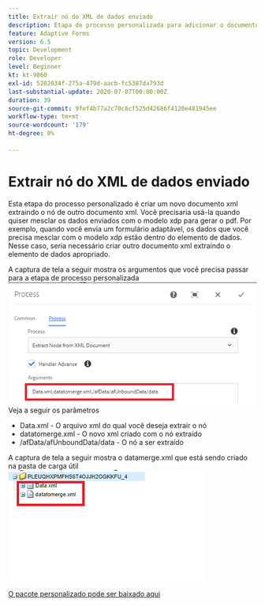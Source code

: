 ```yaml
---
title: Extrair nó do XML de dados enviado
description: Etapa de processo personalizada para adicionar o documento de gravação localizado na pasta de carga útil ao sistema de arquivos
feature: Adaptive Forms
version: 6.5
topic: Development
role: Developer
level: Beginner
kt: kt-9860
exl-id: 5282034f-275a-479d-aacb-fc5387da793d
last-substantial-update: 2020-07-07T00:00:00Z
duration: 39
source-git-commit: 9fef4b77a2c70c8cf525d42686f4120e481945ee
workflow-type: tm+mt
source-wordcount: '179'
ht-degree: 0%

---
```


# Extrair nó do XML de dados enviado

Esta etapa do processo personalizado é criar um novo documento xml extraindo o nó de outro documento xml. Você precisaria usá-la quando quiser mesclar os dados enviados com o modelo xdp para gerar o pdf. Por exemplo, quando você envia um formulário adaptável, os dados que você precisa mesclar com o modelo xdp estão dentro do elemento de dados. Nesse caso, seria necessário criar outro documento xml extraindo o elemento de dados apropriado.

A captura de tela a seguir mostra os argumentos que você precisa passar para a etapa de processo personalizada
![etapa do processo](assets/create-xml-process-step.png)
Veja a seguir os parâmetros
* Data.xml - O arquivo xml do qual você deseja extrair o nó
* datatomerge.xml - O novo xml criado com o nó extraído
* /afData/afUnboundData/data - O nó a ser extraído


A captura de tela a seguir mostra o datamerge.xml que está sendo criado na pasta de carga útil
![create-xml](assets/create-xml.png)

[O pacote personalizado pode ser baixado aqui](/help/forms/assets/common-osgi-bundles/SetValueApp.core-1.0-SNAPSHOT.jar)
